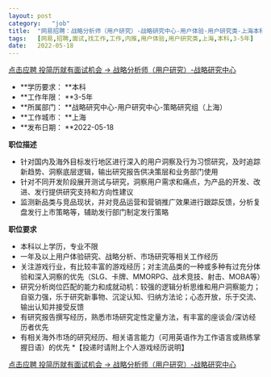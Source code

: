 ```yaml
---
layout:	post
category:	"job"
title:	"网易招聘：战略分析师（用户研究）-战略研究中心-用户体验-用户研究类-上海本科3-5年"
tags:	[网易,招聘,面试,找工作,工作,内推,用户体验,用户研究类,上海,本科,3-5年]
date:	2022-05-18
---
```


[点击应聘 投简历就有面试机会 -> 战略分析师（用户研究）-战略研究中心](http://mobile.bole.netease.com/bole/boleDetail?id=38987&employeeId=346f03c3cda5f04c&key=all)



- **学历要求： **本科
- **工作年限： **3-5年
- **所属部门： **战略研究中心-用户研究中心-策略研究组（上海）
- **工作城市： **上海
- **发布日期： **2022-05-18



**职位描述**
* 针对国内及海外目标发行地区进行深入的用户洞察及行为习惯研究，及时追踪新趋势、洞察底层逻辑，输出研究报告供决策层和业务部门使用
* 针对不同开发阶段展开测试与研究，洞察用户需求和痛点，为产品的开发、改进、发行提供研究支持和方向性建议
* 监测新品类与竞品现状，并对竞品运营和营销推广效果进行跟踪反馈，分析复盘发行上市策略等，辅助发行部门制定发行策略
 




**职位要求**
* 本科以上学历，专业不限
* 一年及以上用户体验研究、战略分析、市场研究等相关工作经历
* 关注游戏行业，有比较丰富的游戏经历；对主流品类的一种或多种有过充分体验和深入洞察的优先（SLG、卡牌、MMORPG、战术竞技、射击、MOBA等）
* 研究分析岗位匹配的能力和成就动机：较强的逻辑分析思维和用户洞察能力；自驱力强，乐于研究新事物、沉淀认知、归纳方法论；心态开放，乐于交流、输出认知并接受反馈
* 有研究报告撰写经历，熟悉市场研究定性定量方法，有丰富的座谈会/深访经历者优先
* 有相关海外市场的研究经历、相关语言能力（可用英语作为工作语言或熟练掌握日语）的优先
*【投递时请附上个人游戏经历说明】



[点击应聘 投简历就有面试机会 -> 战略分析师（用户研究）-战略研究中心](http://mobile.bole.netease.com/bole/boleDetail?id=38987&employeeId=346f03c3cda5f04c&key=all)